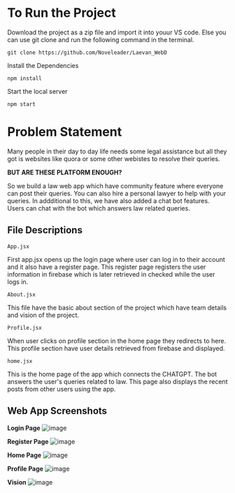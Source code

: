 <h1>To Run the Project </h1>
<p>Download the project as a zip file and import it into youur VS code. Else you can use git clone and run the following command in the terminal. </p>

```
git clone https://github.com/Noveleader/Laevan_WebD
```
<p>Install the Dependencies</p>

```
npm install
```

<p>Start the local server</p>

```
npm start
```

<h1>Problem Statement</h1>

<p>Many people in their day to day life needs some legal assistance but all they got is websites like quora or some other webistes to resolve their queries. </p>
<strong>BUT ARE THESE PLATFORM ENOUGH?</strong>
<p>So we build a law web app which have community feature where everyone can post their queries. You can also hire a personal lawyer to help with your queries. In addditional to this, we have also added a chat bot features. Users can chat with the bot which answers law related queries. </p>

<h2>File Descriptions</h2>

```App.jsx```
<p>First app.jsx opens up the login page where user can log in to their account and it also have a register page. This register page registers the user information in firebase which is later retrieved in checked while the user logs in. </p>

```About.jsx```
<p>This file have the basic about section of the project which have team details and vision of the project. </p>

```Profile.jsx```
<p>When user clicks on profile section in the home page they redirects to here. This profile section have user details retrieved from firebase and displayed.</p>

```home.jsx```
<p>This is the home page of the app which connects the CHATGPT. The bot answers the user's queries related to law. This page also displays the recent posts from other users using the app. </p>

<h2>Web App Screenshots</h2>

<strong>Login Page</strong>
![image](https://github.com/Noveleader/Laevan_WebD/assets/91677627/91a28b2b-ff28-475d-96b6-9f482da3512a)

<strong>Register Page</strong>
![image](https://github.com/Noveleader/Laevan_WebD/assets/91677627/9efce0b6-4e8b-41eb-b26c-1fe32511ce69)

<strong>Home Page</strong>
![image](https://github.com/Noveleader/Laevan_WebD/assets/91677627/1b3a5d95-e904-4d02-99f3-5ea3edf62445)

<strong>Profile Page</strong>
![image](https://github.com/Noveleader/Laevan_WebD/assets/91677627/1c4856cf-336c-4d38-8974-1cf1039a60ee)

<strong>Vision</strong>
![image](https://github.com/Noveleader/Laevan_WebD/assets/91677627/cfccc639-ac5b-41d6-a70a-6e185c9a4853)


